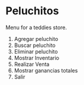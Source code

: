 # Peluchitos
Menu for a teddies store.

1. Agregar peluchito
2. Buscar peluchito
3. Eliminar peluchito
4. Mostrar Inventario
5. Realizar Venta
6. Mostrar ganancias totales
7. Salir
